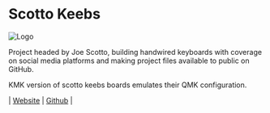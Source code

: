 # Scotto Keebs

![Logo](https://images.squarespace-cdn.com/content/v1/643217fb2e41e674da9ea54b/d6181d68-648a-4085-97a7-08946a3ef71b/logo.png?format=1500w)

Project headed by Joe Scotto, building handwired keyboards with coverage on social media platforms and making project files available to public on GitHub.

KMK version of scotto keebs boards emulates their QMK configuration.

| [Website](https://www.scottokeebs.com/) | [Github](https://github.com/joe-scotto/scottokeebs) |

